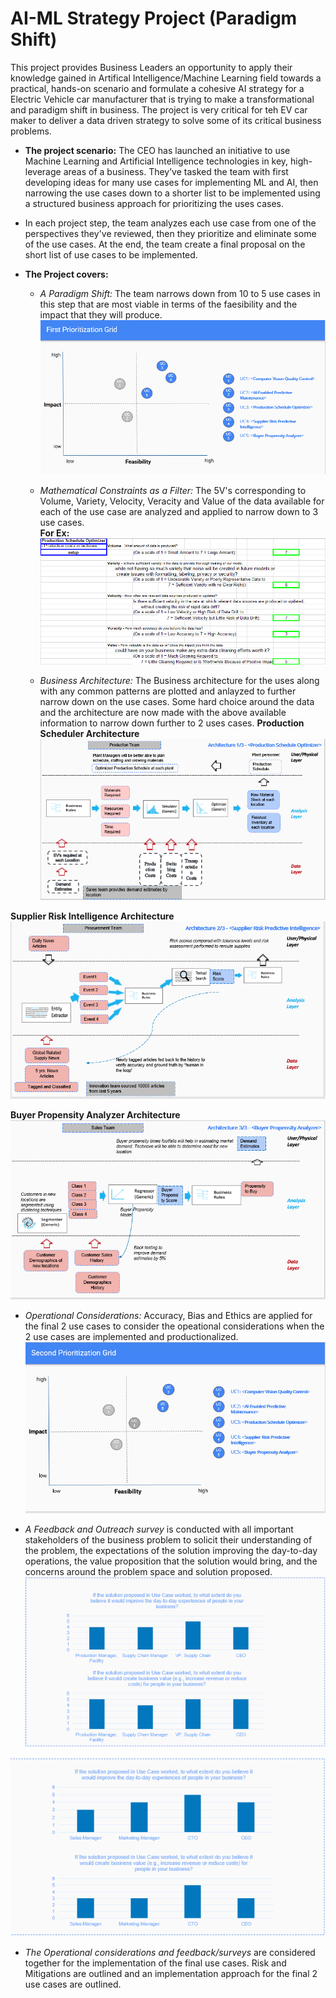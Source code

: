 <h1> AI-ML Strategy Project (Paradigm Shift) </h1>
This project provides Business Leaders an opportunity to apply their knowledge gained in Artifical Intelligence/Machine Learning field towards a practical, hands-on scenario and  formulate a cohesive AI strategy for a Electric Vehicle car manufacturer that is trying to make a transformational and paradigm shift in business. The project is very critical for teh EV car maker to deliver a data driven strategy to solve some of its critical business problems.

* **The project scenario:** The CEO has launched an initiative to use Machine Learning and Artificial Intelligence technologies in key, high-leverage areas of a business. They’ve tasked the team with first developing ideas for many use cases for implementing ML and AI, then narrowing the use cases down to a shorter list to be implemented using a structured business approach for prioritizing the uses cases.

* In each project step, the team  analyzes each use case from one of the perspectives they've reviewed, then they prioritize and eliminate some of the use cases. At the end, the team create a final proposal on the short list of use cases to be implemented.

* **The Project covers:**
  * *A Paradigm Shift:* The team narrows down from 10 to 5 use cases in this step that are most viable in terms of the faesibility and the impact that they will produce. 
  ![](Images/First_Prioritization.png)
  
  * *Mathematical Constraints as a Filter:* The 5V's corresponding to Volume, Variety, Velocity, Veracity and Value of the data available for each of the use case are analyzed and applied to narrow down to 3 use cases. <br>
**For Ex:**
 ![](Images/5Vs.PNG)

  * *Business Architecture:* The Business architecture for the uses along with any common patterns are plotted and anlayzed to further narrow down on the use cases. Some hard choice around the data and the architecture are now made with the above available information to narrow down further to 2 uses cases.
**Production Scheduler Architecture** <br>
 ![](Images/Prod_Schedule_Arch.PNG)

**Supplier Risk Intelligence Architecture** <br>
  ![](Images/Supplier_Risk_Arch.PNG)

**Buyer Propensity Analyzer Architecture** <br>
  ![](Images/Buyer_Arch.PNG)

  * *Operational Considerations:* Accuracy, Bias and Ethics are applied for the final 2 use cases to consider the opeational considerations when the 2 use cases are implemented and productionalized. <br>
  ![](Images/Second_Prioritization.PNG)
  
  * *A Feedback and Outreach survey* is conducted with all important stakeholders of the business problem to solicit their understanding of the problem, the expectations of the solution improving the day-to-day operations, the value proposition that the solution would bring, and the concerns around the problem space and solution proposed. 
  ![](Images/FS_Prod_Scheduler.PNG) <br>
  
  ![](Images/FS_Buyer_Propensity.PNG)

  
  
  * *The Operational considerations and feedback/surveys* are considered together for the implementation of the final use cases. Risk and Mitigations are outlined and an implementation approach for the final 2 use cases are outlined.    
